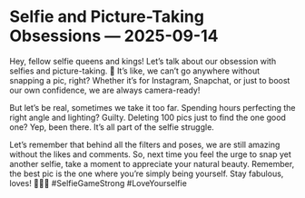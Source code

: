 # Selfie and Picture-Taking Obsessions — 2025-09-14

Hey, fellow selfie queens and kings! Let’s talk about our obsession with selfies and picture-taking. 📸 It’s like, we can’t go anywhere without snapping a pic, right? Whether it’s for Instagram, Snapchat, or just to boost our own confidence, we are always camera-ready!

But let’s be real, sometimes we take it too far. Spending hours perfecting the right angle and lighting? Guilty. Deleting 100 pics just to find the one good one? Yep, been there. It’s all part of the selfie struggle.

Let’s remember that behind all the filters and poses, we are still amazing without the likes and comments. So, next time you feel the urge to snap yet another selfie, take a moment to appreciate your natural beauty. Remember, the best pic is the one where you’re simply being yourself. Stay fabulous, loves! 💁‍♀️💖 #SelfieGameStrong #LoveYourselfie